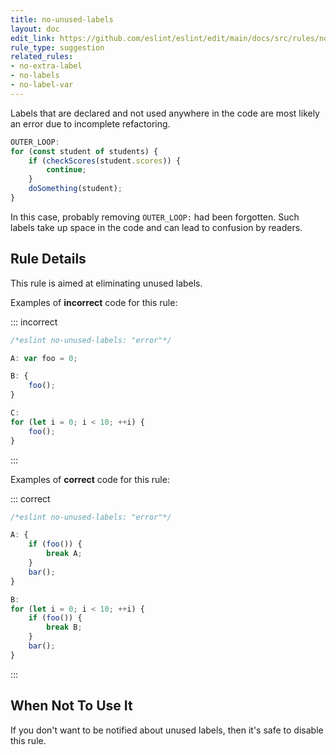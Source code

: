 ```yaml
---
title: no-unused-labels
layout: doc
edit_link: https://github.com/eslint/eslint/edit/main/docs/src/rules/no-unused-labels.md
rule_type: suggestion
related_rules:
- no-extra-label
- no-labels
- no-label-var
---
```


<!--RECOMMENDED-->

<!--FIXABLE-->

Labels that are declared and not used anywhere in the code are most likely an error due to incomplete refactoring.

```js
OUTER_LOOP:
for (const student of students) {
    if (checkScores(student.scores)) {
        continue;
    }
    doSomething(student);
}
```

In this case, probably removing `OUTER_LOOP:` had been forgotten.
Such labels take up space in the code and can lead to confusion by readers.

## Rule Details

This rule is aimed at eliminating unused labels.

Examples of **incorrect** code for this rule:

::: incorrect

```js
/*eslint no-unused-labels: "error"*/

A: var foo = 0;

B: {
    foo();
}

C:
for (let i = 0; i < 10; ++i) {
    foo();
}
```

:::

Examples of **correct** code for this rule:

::: correct

```js
/*eslint no-unused-labels: "error"*/

A: {
    if (foo()) {
        break A;
    }
    bar();
}

B:
for (let i = 0; i < 10; ++i) {
    if (foo()) {
        break B;
    }
    bar();
}
```

:::

## When Not To Use It

If you don't want to be notified about unused labels, then it's safe to disable this rule.
